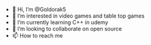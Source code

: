 - 👋 Hi, I’m @Goldorak5
- 👀 I’m interested in video games and table top games
- 🌱 I’m currently learning C++ in udemy
- 💞️ I’m looking to collaborate on open source
- 📫 How to reach me 

<!---
Goldorak5/Goldorak5 is a ✨ special ✨ repository because its `README.md` (this file) appears on your GitHub profile.
You can click the Preview link to take a look at your changes.
--->
